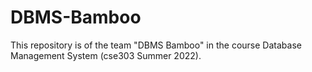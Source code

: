 # DBMS-Bamboo
This repository is of the team "DBMS Bamboo" in the course Database Management System (cse303 Summer 2022).
